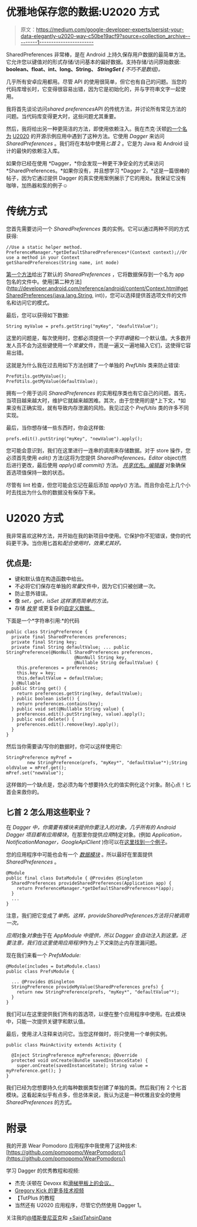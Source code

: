 # 优雅地保存您的数据:U2020 方式

> 原文：<https://medium.com/google-developer-experts/persist-your-data-elegantly-u2020-way-c50be19acf9?source=collection_archive---------1----------------------->

SharedPreferences 非常棒，是在 Android 上持久保存用户数据的最简单方法。它允许您以键值对的形式存储/访问基本的偏好数据。支持存储/访问原始数据: **boolean、float、int、long、String、 *StringSet (*** *不巧不是数组)。*

几乎所有安卓应用都用。尽管 API 的使用很简单，但它也有自己的问题。当您的代码库增长时，它变得很容易出错，因为它是初始化的，并与字符串文字一起使用。

我将首先谈论访问*shared preferences*API 的传统方法，并讨论所有常见方法的问题。当代码库变得更大时，这些问题尤其重要。

然后，我将给出另一种更简洁的方法，即使用依赖注入。我在杰克·沃顿[的一个名为](https://github.com/JakeWharton/) [U2020](https://github.com/JakeWharton/u2020) 的开源示例应用中遇到了这种方法。它使用 *Dagger* 来访问 *SharedPreferences* 。我们将在本帖中使用*匕首 2* 。它是为 Java 和 Android 设计的最快的依赖注入库。

如果你已经在使用 *Dagger，*你会发现一种更干净安全的方式来访问 *SharedPreferences。*如果你没有，并且想学习 *Dagger 2，*这是一篇很棒的帖子，因为它通过提供 Dagger 的真实使用案例展示了它的用处。我保证它没有咖啡，加热器和泵的例子☺

# 传统方式

您首先需要访问一个 *SharedPreferences* 类的实例。它可以通过两种不同的方式获得:

```
//Use a static helper method.
PreferenceManager.*getDefaultSharedPreferences*(Context context);//Or use a method in your Context
getSharedPreferences(String name, int mode)
```

[第一个方法](http://developer.android.com/reference/android/preference/PreferenceManager.html#getDefaultSharedPreferences(android.content.Context))给出了默认的 *SharedPreferences* ，它将数据保存到一个名为 app 包名的文件中。使用[第二种方法](http://developer.android.com/reference/android/content/Context.html#getSharedPreferences(java.lang.String, int))，您可以选择提供首选项文件的文件名和访问它的模式。

最后，您可以获得如下数据:

```
String myValue = prefs.getString("myKey", "deafultValue");
```

这里的问题是，每次使用时，您都必须提供一个*字符串*键和一个默认值。大多数开发人员不会为这些键使用一个*常量*文件，而是一遍又一遍地输入它们，这使得它容易出错。

这就是为什么我在过去用如下方法创建了一个单独的 *PrefUtils* 类来防止错误:

```
PrefUtils.getMyValue();
PrefUtils.getMyValue(defaultValue);
```

拥有一个用于访问 *SharedPreferences* 的实用程序类也有它自己的问题。首先，当项目越来越大时，维护它就越来越困难。其次，由于您使用的是*上下文，*如果没有正确实现，就有导致内存泄漏的风险。我见过这个 *PrefUtils* 类的许多不同实现。

最后，当你想存储一些东西时，你会这样做:

```
prefs.edit().putString("myKey", "newValue").apply();
```

您可能会意识到，我们在这里进行一连串的调用来存储数据。对于 store 操作，您必须首先使用 *edit()* 方法(这将为您提供 *SharedPreferences。Editor* object)然后进行更改，最后使用 *apply()或 commit()* 方法。 [*共享优先。编辑器*](http://developer.android.com/reference/android/content/SharedPreferences.Editor.html) 对象确保首选项值保持一致的状态。

尽管有 lint 检查，但您可能会忘记在最后添加 *apply()* 方法。而且你会花上几个小时去找出为什么你的数据没有保存下来。

# U2020 方式

我非常喜欢这种方法，并开始在我的新项目中使用。它保护你不犯错误，使你的代码更干净。当你用匕首和*配合使用时，效果尤其好。*

## 优点是:

*   键和默认值在构造函数中给出。
*   不必将它们保存在单独的*常量*文件中，因为它们只被创建一次。
*   防止意外错误。
*   像 *set，get，isSet 这样漂亮简单的方法。*
*   存储 [*枚举*](https://github.com/vngrs/PomoPomoAndroid/blob/develop/shared/src/main/java/com/vngrs/android/pomodoro/shared/data/prefs/EnumPreference.java) 或更复杂的[自定义数据。](https://github.com/vngrs/PomoPomoAndroid/blob/develop/shared/src/main/java/com/vngrs/android/pomodoro/shared/data/prefs/DateTimePreference.java)

下面是一个*字符串引用:*的代码

```
public class StringPreference {
  private final SharedPreferences preferences;
  private final String key;
  private final String defaultValue; ... public StringPreference(@NonNull SharedPreferences preferences, 
                          @NonNull String key, 
                          @Nullable String defaultValue) {
    this.preferences = preferences;
    this.key = key;
    this.defaultValue = defaultValue;
  } @Nullable
  public String get() {
    return preferences.getString(key, defaultValue);
  } public boolean isSet() {
    return preferences.contains(key);
  } public void set(@Nullable String value) {
    preferences.edit().putString(key, value).apply();
  } public void delete() {
    preferences.edit().remove(key).apply();
  }
}
```

然后当你需要读/写你的数据时，你可以这样使用它:

```
StringPreference myPref = 
        new StringPreference(prefs, "myKey*", "defaultValue"*);String oldValue = mPref.get();
mPref.set("newValue");
```

这样做的一个缺点是，您必须为每个想要持久化的值实例化这个对象。耐心点！匕首会来救你的。

## 匕首 2 怎么用这些职业？

在 *Dagger 中，*你需要有模块来提供你要注入的对象。几乎所有的 Android Dagger 项目都有*应用模块*，在那里你提供*应用*特定对象。(例如 *Application，NotificationManager，GoogleApiClient* )你可以在[这里找到一个例子](https://github.com/pomopomo/WearPomodoro/blob/develop/mobile/src/main/java/com/tasomaniac/android/pomodoro/AppModule.java)。

您的应用程序中可能也会有一个 [*数据模块*](https://github.com/pomopomo/WearPomodoro/blob/develop/shared/src/main/java/com/tasomaniac/android/pomodoro/shared/data/DataModule.java) 。所以最好在里面提供 *SharedPreferences* 。

```
@Module
public final class DataModule { @Provides @Singleton
  SharedPreferences provideSharedPreferences(Application app) {
    return PreferenceManager.*getDefaultSharedPreferences*(app);
  }
  ...
}
```

注意，我们把它变成了*单例。这样，*provideSharedPreferences*方法将只被调用一次。*

*应用*对象*对象*由于在 *AppModule 中提供，所以 *Dagger* 会自动注入到这里。*还要注意，我们在这里使用*应用程序*作为*上下文*来防止内存泄漏问题。

现在我们来看一个 *PrefsModule:*

```
@Module(includes = DataModule.class)
public class PrefsModule {

  ... @Provides @Singleton
  StringPreference provideMyValue(SharedPreferences prefs) {
    return new StringPreference(prefs, "myKey*", "defaultValue"*);
  }
}
```

我们可以在这里提供我们所有的首选项，以便在整个应用程序中使用。在此模块中，只能一次提供关键字和默认值。

最后，使用*注入*注释来访问它。当您这样做时，将只使用一个单例实例。

```
public class MainActivity extends Activity {

  @Inject StringPreference myPreference; @Override
  protected void onCreate(Bundle savedInstanceState) {
    super.onCreate(savedInstanceState); String value = myPreference.get(); }
}
```

我们已经为您想要持久化的每种数据类型创建了单独的类。然后我们有 2 个匕首模块。这看起来似乎有点多，但总体来说，我认为这是一种优雅且安全的使用 *SharedPreferences* 的方式。

# 附录

我的开源 Wear Pomodoro 应用程序中我使用了这种技术:[https://github.com/pomopomo/WearPomodoro/](https://github.com/pomopomo/WearPomodoro/)

学习 Dagger 的优秀教程和视频:

*   杰克·沃顿在 Devoxx 和[滑梯甲板上的](https://speakerdeck.com/jakewharton/dependency-injection-with-dagger-2-devoxx-2014)[会议。](https://www.parleys.com/tutorial/5471cdd1e4b065ebcfa1d557/)
*   [Gregory Kick 的更多技术视频](https://www.youtube.com/watch?v=oK_XtfXPkqw)
*   【TutPlus 的教程
*   当然还有 U2020 应用程序，尽管它仍然使用 Dagger 1。

关注我的[@塔斯曼尼亚克](https://twitter.com/tasomaniac)和 [+SaidTahsinDane](https://plus.google.com/+SaidTahsinDane/posts)